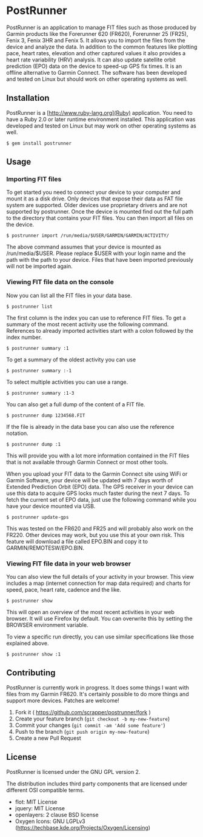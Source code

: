 # PostRunner

PostRunner is an application to manage FIT files such as those
produced by Garmin products like the Forerunner 620 (FR620), 
Forerunner 25 (FR25), Fenix 3, Fenix 3HR and Fenix 5. It allows you to
import the files from the device and analyze the data. In addition to
the common features like plotting pace, heart rates, elevation and
other captured values it also provides a heart rate variability (HRV)
analysis. It can also update satellite orbit prediction (EPO) data on
the device to speed-up GPS fix times.  It is an offline alternative to
Garmin Connect. The software has been developed and tested on Linux
but should work on other operating systems as well.

## Installation

PostRunner is a [http://www.ruby-lang.org](Ruby) application. You need
to have a Ruby 2.0 or later runtime environment installed.  This
application was developed and tested on Linux but may work on other
operating systems as well.

```
$ gem install postrunner
```

## Usage

### Importing FIT files

To get started you need to connect your device to your computer and
mount it as a disk drive. Only devices that expose their data as FAT file
system are supported. Older devices use proprietary drivers and are
not supported by postrunner. Once the device is mounted find out the
full path to the directory that contains your FIT files. You can then
import all files on the device.

```
$ postrunner import /run/media/$USER/GARMIN/GARMIN/ACTIVITY/
```
    
The above command assumes that your device is mounted as
/run/media/$USER. Please replace $USER with your login name and the
path with the path to your device. Files that have been imported
previously will not be imported again. 

### Viewing FIT file data on the console

Now you can list all the FIT files in your data base.

```
$ postrunner list
```
    
The first column is the index you can use to reference FIT files. To
get a summary of the most recent activity use the following command.
References to already imported activities start with a colon followed
by the index number.

```
$ postrunner summary :1
```

To get a summary of the oldest activity you can use

```
$ postrunner summary :-1
```

To select multiple activities you can use a range.

```
$ postrunner summary :1-3
```

You can also get a full dump of the content of a FIT file.

```
$ postrunner dump 1234568.FIT
```
    
If the file is already in the data base you can also use the reference
notation.

```
$ postrunner dump :1
```
    
This will provide you with a lot more information contained in the FIT
files that is not available through Garmin Connect or most other
tools.

When you upload your FIT data to the Garmin Connect site using WiFi or
Garmin Software, your device will be updated with 7 days worth of
Extended Prediction Orbit (EPO) data. The GPS receiver in your device
can use this data to acquire GPS locks much faster during the next 7
days. To fetch the current set of EPO data, just use the following
command while you have your device mounted via USB.

```
$ postrunner update-gps
```

This was tested on the FR620 and FR25 and will probably also work on the FR220.
Other devices may work, but you use this at your own risk. This
feature will download a file called EPO.BIN and copy it to
GARMIN/REMOTESW/EPO.BIN.

### Viewing FIT file data in your web browser

You can also view the full details of your activity in your browser.
This view includes a map (internet connection for map data required)
and charts for speed, pace, heart rate, cadence and the like.

```
$ postrunner show
```

This will open an overview of the most recent activities in your web
browser. It will use Firefox by default. You can overwrite this by
setting the BROWSER environment variable.

To view a specific run directly, you can use similar specifications
like those explained above.

```
$ postrunner show :1
```

## Contributing

PostRunner is currently work in progress. It does some things I want
with files from my Garmin FR620. It's certainly possible to do more
things and support more devices. Patches are welcome!

1. Fork it ( https://github.com/scrapper/postrunner/fork )
2. Create your feature branch (`git checkout -b my-new-feature`)
3. Commit your changes (`git commit -am 'Add some feature'`)
4. Push to the branch (`git push origin my-new-feature`)
5. Create a new Pull Request

## License

PostRunner is licensed under the GNU GPL version 2.

The distribution includes third party components that are licensed
under different OSI compatible terms.

* flot: MIT License
* jquery: MIT License
* openlayers: 2 clause BSD license
* Oxygen Icons: GNU LGPLv3 (https://techbase.kde.org/Projects/Oxygen/Licensing)


